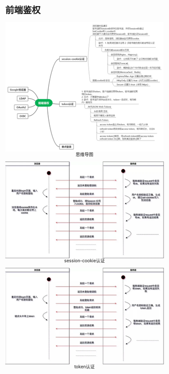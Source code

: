 # 前端鉴权

![思维导图](../assets/authentication-1.png)
<p style="text-align: center;margin-top: -20px">思维导图</p>

![session-cookie认证](../assets/authentication-2.png)
<p style="text-align: center;margin-top: -20px">session-cookie认证</p>

![token认证](../assets/authentication-3.png)
<p style="text-align: center;margin-top: -20px">token认证</p>